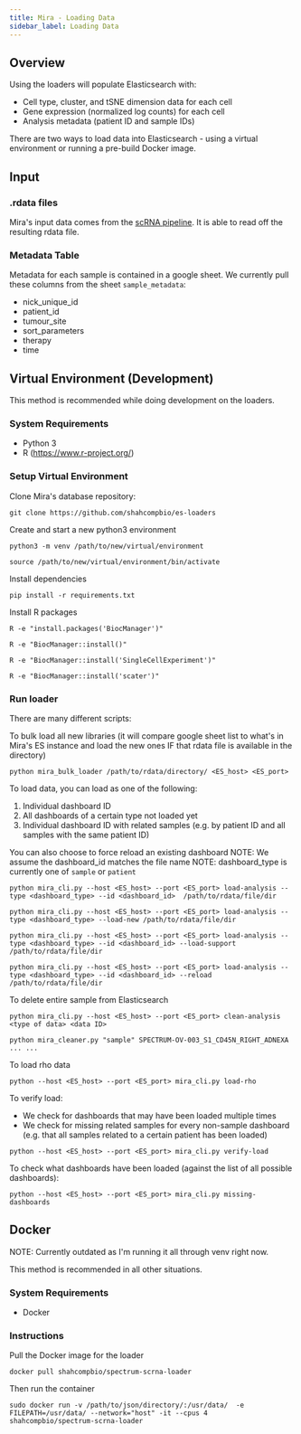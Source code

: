 ```yaml
---
title: Mira - Loading Data
sidebar_label: Loading Data
---
```


## Overview

Using the loaders will populate Elasticsearch with:

- Cell type, cluster, and tSNE dimension data for each cell
- Gene expression (normalized log counts) for each cell
- Analysis metadata (patient ID and sample IDs)

There are two ways to load data into Elasticsearch - using a virtual environment or running a pre-build Docker image.

## Input

### .rdata files

Mira's input data comes from the [scRNA pipeline](https://github.com/shahcompbio/SCRNApipeline). It is able to read off the resulting rdata file.

### Metadata Table

Metadata for each sample is contained in a google sheet. We currently pull these columns from the sheet `sample_metadata`:

- nick_unique_id
- patient_id
- tumour_site
- sort_parameters
- therapy
- time

## Virtual Environment (Development)

This method is recommended while doing development on the loaders.

### System Requirements

- Python 3
- R (https://www.r-project.org/)

### Setup Virtual Environment

Clone Mira's database repository:

```
git clone https://github.com/shahcompbio/es-loaders
```

Create and start a new python3 environment

```
python3 -m venv /path/to/new/virtual/environment

source /path/to/new/virtual/environment/bin/activate
```

Install dependencies

```
pip install -r requirements.txt
```

Install R packages

```
R -e "install.packages('BiocManager')"

R -e "BiocManager::install()"

R -e "BiocManager::install('SingleCellExperiment')"

R -e "BiocManager::install('scater')"
```

### Run loader

There are many different scripts:

To bulk load all new libraries (it will compare google sheet list to what's in Mira's ES instance and load the new ones IF that rdata file is available in the directory)

```
python mira_bulk_loader /path/to/rdata/directory/ <ES_host> <ES_port>
```

To load data, you can load as one of the following:

1. Individual dashboard ID
2. All dashboards of a certain type not loaded yet
3. Individual dashboard ID with related samples (e.g. by patient ID and all samples with the same patient ID)

You can also choose to force reload an existing dashboard
NOTE: We assume the dashboard_id matches the file name
NOTE: dashboard_type is currently one of `sample` or `patient`

```
python mira_cli.py --host <ES_host> --port <ES_port> load-analysis --type <dashboard_type> --id <dashboard_id>  /path/to/rdata/file/dir

python mira_cli.py --host <ES_host> --port <ES_port> load-analysis --type <dashboard_type> --load-new /path/to/rdata/file/dir

python mira_cli.py --host <ES_host> --port <ES_port> load-analysis --type <dashboard_type> --id <dashboard_id> --load-support /path/to/rdata/file/dir

python mira_cli.py --host <ES_host> --port <ES_port> load-analysis --type <dashboard_type> --id <dashboard_id> --reload /path/to/rdata/file/dir
```

To delete entire sample from Elasticsearch

```
python mira_cli.py --host <ES_host> --port <ES_port> clean-analysis <type of data> <data ID>

python mira_cleaner.py "sample" SPECTRUM-OV-003_S1_CD45N_RIGHT_ADNEXA ... ...
```

To load rho data

```
python --host <ES_host> --port <ES_port> mira_cli.py load-rho
```

To verify load:

- We check for dashboards that may have been loaded multiple times
- We check for missing related samples for every non-sample dashboard (e.g. that all samples related to a certain patient has been loaded)

```
python --host <ES_host> --port <ES_port> mira_cli.py verify-load
```

To check what dashboards have been loaded (against the list of all possible dashboards):

```
python --host <ES_host> --port <ES_port> mira_cli.py missing-dashboards
```

## Docker

NOTE: Currently outdated as I'm running it all through venv right now.

This method is recommended in all other situations.

### System Requirements

- Docker

### Instructions

Pull the Docker image for the loader

```
docker pull shahcompbio/spectrum-scrna-loader
```

Then run the container

```
sudo docker run -v /path/to/json/directory/:/usr/data/  -e FILEPATH=/usr/data/ --network="host" -it --cpus 4 shahcompbio/spectrum-scrna-loader
```
